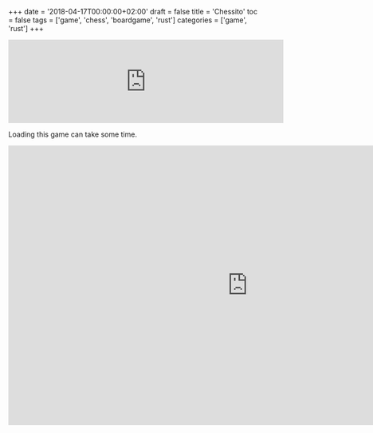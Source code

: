 +++
date = '2018-04-17T00:00:00+02:00'
draft = false
title = 'Chessito'
toc = false
tags = ['game', 'chess', 'boardgame', 'rust']
categories = ['game', 'rust']
+++

<iframe frameborder="0" src="https://itch.io/embed/2780275?bg_color=0a7318&amp;link_color=f8fa6b&amp;border_color=054078" width="552" height="167"><a href="https://mewily.itch.io/chessito">ChessIto by Mewily</a></iframe>

Loading this game can take some time.

<iframe frameborder="0" src="https://itch.io/embed-upload/10700404?color=210033" allowfullscreen="" width="960" height="560"><a href="https://mewily.itch.io/chessito">Play ChessIto on itch.io</a></iframe>